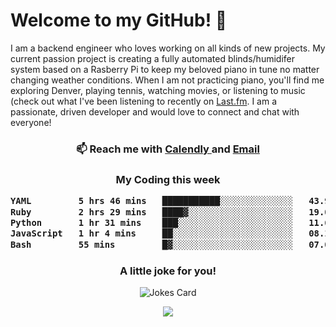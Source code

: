 <h1> Welcome to my GitHub! 👋 </h1>


  I am a backend engineer who loves working on all kinds of new projects. My current passion project is creating a fully automated blinds/humidifer system based on a Rasberry Pi to keep my beloved piano in tune no matter changing weather conditions. When I am not practicing piano, you'll find me exploring Denver, playing tennis, watching movies, or listening to music (check out what I've been listening to recently on [Last.fm](https://www.last.fm/user/mballa000). I am a passionate, driven developer and would love to connect and chat with everyone!

<h3 align = "center"> 📫 Reach me with <a href = "https://calendly.com/msbrandt00/30min"> Calendly </a> and <a href="mailto:msbrandt00@gmail.com">Email</a> 
 </h3>


 
<div align = "center"
[![Anurag's GitHub stats](https://github-readme-stats.vercel.app/api?username=mbrandt00)](https://github.com/anuraghazra/github-readme-stats)
          </div>
<h3 align="center">
  My Coding this week
<!--START_SECTION:waka-->

```txt
YAML         5 hrs 46 mins   ███████████░░░░░░░░░░░░░░   43.97 %
Ruby         2 hrs 29 mins   ████▓░░░░░░░░░░░░░░░░░░░░   19.01 %
Python       1 hr 31 mins    ███░░░░░░░░░░░░░░░░░░░░░░   11.61 %
JavaScript   1 hr 4 mins     ██░░░░░░░░░░░░░░░░░░░░░░░   08.17 %
Bash         55 mins         █▓░░░░░░░░░░░░░░░░░░░░░░░   07.08 %
```

<!--END_SECTION:waka-->

### A little joke for you!

![Jokes Card](https://readme-jokes.vercel.app/api?hideBorder)

<a href="https://www.linkedin.com/in/mbrandt00/"><img src="https://img.shields.io/badge/linkedin-%230077B5.svg?&style=for-the-badge&logo=linkedin&logoColor=white" /></a>
